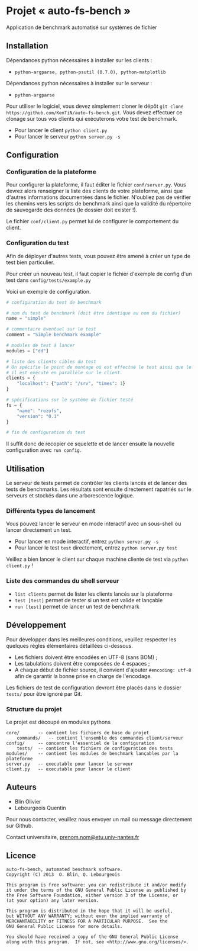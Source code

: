 Projet « auto-fs-bench »
========================

Application de benchmark automatisé sur systèmes de fichier

## Installation

Dépendances python nécessaires à installer sur les clients :

* `python-argparse, python-psutil (0.7.0), python-matplotlib`

Dépendances python nécessaires à installer sur le serveur :

* `python-argparse`

Pour utiliser le logiciel, vous devez simplement cloner le dépôt `git clone https://github.com/KenTiN/auto-fs-bench.git`. Vous devez
effectuer ce clonage sur tous vos clients qui exécuterons votre test de benchmark.

* Pour lancer le client `python client.py`
* Pour lancer le serveur `python server.py -s`

## Configuration

### Configuration de la plateforme

Pour configurer la plateforme, il faut éditer le fichier `conf/server.py`. Vous devrez alors renseigner la liste des clients de votre plateforme,
ainsi que d'autres informations documentées dans le fichier. N'oubliez pas de vérifier les chemins vers les scripts de benchmark ainsi que la
validité du répertoire de sauvegarde des données (le dossier doit exister !).

Le fichier `conf/client.py` permet lui de configurer le comportement du client.

### Configuration du test

Afin de déployer d'autres tests, vous pouvez être amené à créer un type de test bien particulier.

Pour créer un nouveau test, il faut copier le fichier d'exemple de config d'un test dans `config/tests/example.py`

Voici un exemple de configuration.

```python
# configuration du test de benchmark

# nom du test de benchmark (doit être identique au nom du fichier)
name = "simple"

# commentaire éventuel sur le test
comment = "Simple benchmark example"

# modules de test à lancer
modules = ["dd"]

# liste des clients cibles du test
# On spécifie le point de montage où est effectué le test ainsi que le nombre de fois où
# il est exécuté en parallèle sur le client.
clients = {
    "localhost": {"path": "/srv", "times": 1}
}

# spécifications sur le système de fichier testé
fs = {
    "name": "rozofs",
    "version": "0.1"
}

# fin de configuration du test
```

Il suffit donc de recopier ce squelette et de lancer ensuite la nouvelle configuration avec `run config`.

## Utilisation

Le serveur de tests permet de contrôler les clients lancés et de lancer des tests de benchmarks. Les résultats sont
ensuite directement rapatriés sur le serveurs et stockés dans une arborescence logique.

### Différents types de lancement

Vous pouvez lancer le serveur en mode interactif avec un sous-shell ou lancer directement un test.

* Pour lancer en mode interactif, entrez `python server.py -s`
* Pour lancer le test `test` directement, entrez `python server.py test`

Veillez a bien lancer le client sur chaque machine cliente de test via `python client.py` !

### Liste des commandes du shell serveur

* `list clients` permet de lister les clients lancés sur la plateforme
* `test [test]` permet de tester si un test est valide et lançable
* `run [test]` permet de lancer un test de benchmark

## Développement

Pour développer dans les meilleures conditions, veuillez respecter les quelques
règles élémentaires détaillées ci-dessous.

* Les fichiers doivent être encodées en UTF-8 (sans BOM) ;
* Les tabulations doivent être composées de 4 espaces ;
* A chaque début de fichier source, il convient d'ajouter `#encoding: utf-8` afin
de garantir la bonne prise en charge de l'encodage.

Les fichiers de test de configuration devront être placés dans le dossier `tests/`
pour être ignoré par Git.

### Structure du projet

Le projet est découpé en modules pythons

    core/       -- contient les fichiers de base du projet
        commands/   -- contient l'ensemble des commandes client/serveur
    config/     -- concentre l'essentiel de la configuration
        tests/  -- contient les fichiers de configuration des tests
    modules/    -- contient les modules de benchmark lançables par la plateforme
    server.py   -- executable pour lancer le serveur
    client.py   -- executable pour lancer le client


## Auteurs

* Blin Olivier
* Lebourgeois Quentin

Pour nous contacter, veuillez nous envoyer un mail ou message directement sur Github.

Contact universitaire, <prenom.nom@etu.univ-nantes.fr>

## Licence

	auto-fs-bench, automated benchmark software.
    Copyright (C) 2013  O. Blin, Q. Lebourgeois

    This program is free software: you can redistribute it and/or modify
    it under the terms of the GNU General Public License as published by
    the Free Software Foundation, either version 3 of the License, or
    (at your option) any later version.

    This program is distributed in the hope that it will be useful,
    but WITHOUT ANY WARRANTY; without even the implied warranty of
    MERCHANTABILITY or FITNESS FOR A PARTICULAR PURPOSE.  See the
    GNU General Public License for more details.

    You should have received a copy of the GNU General Public License
    along with this program.  If not, see <http://www.gnu.org/licenses/>.
